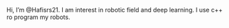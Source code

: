 Hi, I’m @Hafisrs21. I am interest in robotic field and deep learning. I use c++ ro program my robots.
